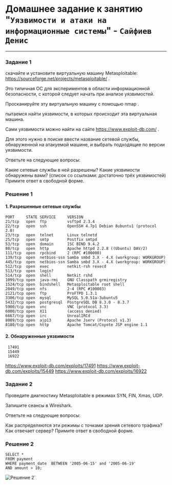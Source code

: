 # Домашнее задание к занятию "`Уязвимости и атаки на информационные системы`" - `Сайфиев Денис`
---

### Задание 1
скачайте и установите виртуальную машину Metasploitable: https://sourceforge.net/projects/metasploitable/ .

Это типичная ОС для экспериментов в области информационной безопасности, с которой следует начать при анализе уязвимостей.

Просканируйте эту виртуальную машину с помощью nmap .

пытаемся найти уязвимости, в которых происходит эта виртуальная машина.

Сами уязвимости можно найти на сайте https://www.exploit-db.com/ .

Для этого нужно в поиске ввести название сетевой службы, обнаруженной на атакуемой машине, и выбрать подходящие по версии уязвимости.

Ответьте на следующие вопросы:

Какие сетевые службы в ней разрешены?
Какие уязвимости обнаружены вами? (список со ссылками: достаточно трёх уязвимостей)
Примите ответ в свободной форме.

### Решение 1

#### 1. Разрешенные сетевые службы
```
PORT     STATE SERVICE     VERSION
21/tcp   open  ftp         vsftpd 2.3.4
22/tcp   open  ssh         OpenSSH 4.7p1 Debian 8ubuntu1 (protocol 2.0)
23/tcp   open  telnet      Linux telnetd
25/tcp   open  smtp        Postfix smtpd
53/tcp   open  domain      ISC BIND 9.4.2
80/tcp   open  http        Apache httpd 2.2.8 ((Ubuntu) DAV/2)
111/tcp  open  rpcbind     2 (RPC #100000)
139/tcp  open  netbios-ssn Samba smbd 3.X - 4.X (workgroup: WORKGROUP)
445/tcp  open  netbios-ssn Samba smbd 3.X - 4.X (workgroup: WORKGROUP)
512/tcp  open  exec        netkit-rsh rexecd
513/tcp  open  login?
514/tcp  open  shell       Netkit rshd
1099/tcp open  java-rmi    GNU Classpath grmiregistry
1524/tcp open  bindshell   Metasploitable root shell
2049/tcp open  nfs         2-4 (RPC #100003)
2121/tcp open  ftp         ProFTPD 1.3.1
3306/tcp open  mysql       MySQL 5.0.51a-3ubuntu5
5432/tcp open  postgresql  PostgreSQL DB 8.3.0 - 8.3.7
5900/tcp open  vnc         VNC (protocol 3.3)
6000/tcp open  X11         (access denied)
6667/tcp open  irc         UnrealIRCd
8009/tcp open  ajp13       Apache Jserv (Protocol v1.3)
8180/tcp open  http        Apache Tomcat/Coyote JSP engine 1.1
```
 #### 2. Обнаруженные уязвимости
```
 17491
 15449
 16922
```
https://www.exploit-db.com/exploits/17491
https://www.exploit-db.com/exploits/15449
https://www.exploit-db.com/exploits/16922



### Задание 2
Проведите диагностику Metasploitable в режимах SYN, FIN, Xmas, UDP.

Запишите сеансы в Wireshark.

Ответьте на следующие вопросы:

Как распределяются эти режимы с точками зрения сетевого трафика?
Как отвечает сервер?
Примите ответ в свободной форме.


### Решение 2

```
SELECT *
FROM payment
WHERE payment_date  BETWEEN '2005-06-15' and '2005-06-19'
AND amount > 10;
```
![Решение 2](https://github.com/DenioSa/SQL-1/blob/9177d277bc0c450eec274b9fc3e9af13ecb02aab/img/2.bmp)`

